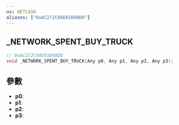 ```yaml
---
ns: NETCASH
aliases: ["0xAC272C0AE01B4BD8"]
---
```

## _NETWORK_SPENT_BUY_TRUCK

```c
// 0xAC272C0AE01B4BD8
void _NETWORK_SPENT_BUY_TRUCK(Any p0, Any p1, Any p2, Any p3);
```


## 參數
* **p0**: 
* **p1**: 
* **p2**: 
* **p3**: 

